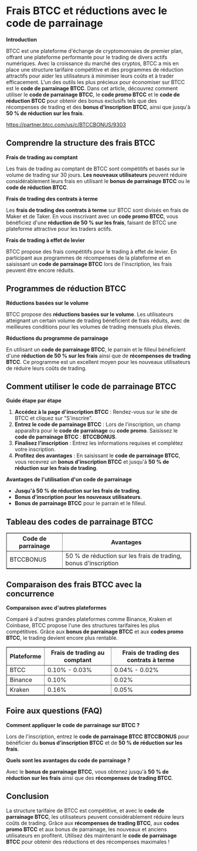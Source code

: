 <h1>Frais BTCC et réductions avec le code de parrainage</h1>

<p><strong>Introduction</strong></p>
<p>BTCC est une plateforme d'échange de cryptomonnaies de premier plan, offrant une plateforme performante pour le trading de divers actifs numériques. Avec la croissance du marché des cryptos, BTCC a mis en place une structure tarifaire compétitive et des programmes de réduction attractifs pour aider les utilisateurs à minimiser leurs coûts et à trader efficacement. L'un des outils les plus précieux pour économiser sur BTCC est le <strong>code de parrainage BTCC</strong>. Dans cet article, découvrez comment utiliser le <strong>code de parrainage BTCC</strong>, le <strong>code promo BTCC</strong> et le <strong>code de réduction BTCC</strong> pour obtenir des bonus exclusifs tels que des récompenses de trading et des <strong>bonus d'inscription BTCC</strong>, ainsi que jusqu'à <strong>50 % de réduction sur les frais</strong>.</p>
<a href="https://partner.btcc.com/us/c/BTCCBONUS/9303" target="_blank">https://partner.btcc.com/us/c/BTCCBONUS/9303</a>

<h2>Comprendre la structure des frais BTCC</h2>
<p><strong>Frais de trading au comptant</strong></p>
<p>Les frais de trading au comptant de BTCC sont compétitifs et basés sur le volume de trading sur 30 jours. <strong>Les nouveaux utilisateurs</strong> peuvent réduire considérablement leurs frais en utilisant le <strong>bonus de parrainage BTCC</strong> ou le <strong>code de réduction BTCC</strong>.</p>

<p><strong>Frais de trading des contrats à terme</strong></p>
<p>Les <strong>frais de trading des contrats à terme</strong> sur BTCC sont divisés en frais de Maker et de Taker. En vous inscrivant avec un <strong>code promo BTCC</strong>, vous bénéficiez d'une <strong>réduction de 50 % sur les frais</strong>, faisant de BTCC une plateforme attractive pour les traders actifs.</p>

<p><strong>Frais de trading à effet de levier</strong></p>
<p>BTCC propose des frais compétitifs pour le trading à effet de levier. En participant aux programmes de récompenses de la plateforme et en saisissant un <strong>code de parrainage BTCC</strong> lors de l'inscription, les frais peuvent être encore réduits.</p>

<h2>Programmes de réduction BTCC</h2>

<p><strong>Réductions basées sur le volume</strong></p>
<p>BTCC propose des <strong>réductions basées sur le volume</strong>. Les utilisateurs atteignant un certain volume de trading bénéficient de frais réduits, avec de meilleures conditions pour les volumes de trading mensuels plus élevés.</p>

<p><strong>Réductions du programme de parrainage</strong></p>
<p>En utilisant un <strong>code de parrainage BTCC</strong>, le parrain et le filleul bénéficient d'une <strong>réduction de 50 % sur les frais</strong> ainsi que de <strong>récompenses de trading BTCC</strong>. Ce programme est un excellent moyen pour les nouveaux utilisateurs de réduire leurs coûts de trading.</p>

<h2>Comment utiliser le code de parrainage BTCC</h2>

<p><strong>Guide étape par étape</strong></p>
<ol>
    <li><strong>Accédez à la page d'inscription BTCC</strong> : Rendez-vous sur le site de BTCC et cliquez sur "S'inscrire".</li>
    <li><strong>Entrez le code de parrainage BTCC</strong> : Lors de l'inscription, un champ apparaîtra pour le <strong>code de parrainage</strong> ou <strong>code promo</strong>. Saisissez le <strong>code de parrainage BTCC</strong> : <strong>BTCCBONUS</strong>.</li>
    <li><strong>Finalisez l'inscription</strong> : Entrez les informations requises et complétez votre inscription.</li>
    <li><strong>Profitez des avantages</strong> : En saisissant le <strong>code de parrainage BTCC</strong>, vous recevrez un <strong>bonus d'inscription BTCC</strong> et jusqu'à <strong>50 % de réduction sur les frais de trading</strong>.</li>
</ol>

<p><strong>Avantages de l'utilisation d'un code de parrainage</strong></p>
<ul>
    <li><strong>Jusqu'à 50 % de réduction sur les frais de trading</strong>.</li>
    <li><strong>Bonus d'inscription pour les nouveaux utilisateurs</strong>.</li>
    <li><strong>Bonus de parrainage BTCC</strong> pour le parrain et le filleul.</li>
</ul>

<h2>Tableau des codes de parrainage BTCC</h2>
<table border="1">
    <tr>
        <th>Code de parrainage</th>
        <th>Avantages</th>
    </tr>
    <tr>
        <td>BTCCBONUS</td>
        <td>50 % de réduction sur les frais de trading, bonus d'inscription</td>
    </tr>
</table>

<h2>Comparaison des frais BTCC avec la concurrence</h2>

<p><strong>Comparaison avec d'autres plateformes</strong></p>
<p>Comparé à d'autres grandes plateformes comme Binance, Kraken et Coinbase, BTCC propose l'une des structures tarifaires les plus compétitives. Grâce aux <strong>bonus de parrainage BTCC</strong> et aux <strong>codes promo BTCC</strong>, le trading devient encore plus rentable.</p>

<table border="1">
    <tr>
        <th>Plateforme</th>
        <th>Frais de trading au comptant</th>
        <th>Frais de trading des contrats à terme</th>
    </tr>
    <tr>
        <td>BTCC</td>
        <td>0.10% - 0.03%</td>
        <td>0.04% - 0.02%</td>
    </tr>
    <tr>
        <td>Binance</td>
        <td>0.10%</td>
        <td>0.02%</td>
    </tr>
    <tr>
        <td>Kraken</td>
        <td>0.16%</td>
        <td>0.05%</td>
    </tr>
</table>

<h2>Foire aux questions (FAQ)</h2>

<p><strong>Comment appliquer le code de parrainage sur BTCC ?</strong></p>
<p>Lors de l'inscription, entrez le <strong>code de parrainage BTCC</strong> <strong>BTCCBONUS</strong> pour bénéficier du <strong>bonus d'inscription BTCC</strong> et de <strong>50 % de réduction sur les frais</strong>.</p>

<p><strong>Quels sont les avantages du code de parrainage ?</strong></p>
<p>Avec le <strong>bonus de parrainage BTCC</strong>, vous obtenez jusqu'à <strong>50 % de réduction sur les frais</strong> ainsi que des <strong>récompenses de trading BTCC</strong>.</p>

<h2>Conclusion</h2>
<p>La structure tarifaire de BTCC est compétitive, et avec le <strong>code de parrainage BTCC</strong>, les utilisateurs peuvent considérablement réduire leurs coûts de trading. Grâce aux <strong>récompenses de trading BTCC</strong>, aux <strong>codes promo BTCC</strong> et aux bonus de parrainage, les nouveaux et anciens utilisateurs en profitent. Utilisez dès maintenant le <strong>code de parrainage BTCC</strong> pour obtenir des réductions et des récompenses maximales !</p>
